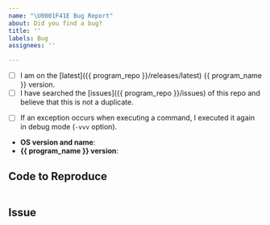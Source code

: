 ```yaml
---
name: "\U0001F41E Bug Report"
about: Did you find a bug?
title: ''
labels: Bug
assignees: ''

---
```


<!--
  Hi there! Thank you for discovering and submitting an issue.

  Before you submit this; let's make sure of a few things.
  Please make sure the following boxes are ticked if they are correct.
  If not, please try and fulfill these first.
-->

<!-- Checked checkbox should look like this: [x] -->
- [ ] I am on the [latest]({{ program_repo }}/releases/latest) {{ program_name }} version.
- [ ] I have searched the [issues]({{ program_repo }}/issues) of this repo and believe that this is not a duplicate.

<!-- TODO: this should only be shown for an executable -->
- [ ] If an exception occurs when executing a command, I executed it again in debug mode (`-vvv` option).

<!--
  Once those are done, if you're able to fill in the following list with your information,
  it'd be very helpful to whoever handles the issue.
-->

- **OS version and name**: <!-- Replace with version + name -->
- **{{ program_name }} version**: <!-- Replace with version -->

<!-- Here's where you can include your code to reproduce the issue if you can provide it -->

## Code to Reproduce

```python
```

## Issue
<!-- Now feel free to write your issue, but please be descriptive! Thanks again 🙌 ❤️ -->
